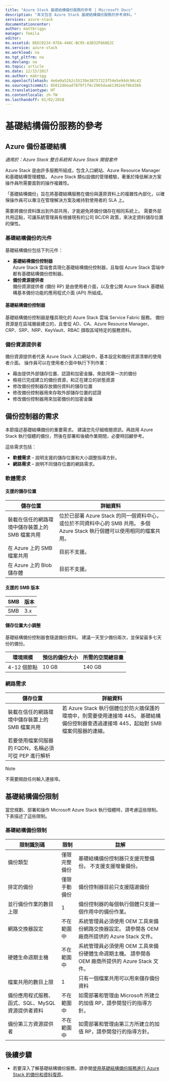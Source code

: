```yaml
---
title: "Azure Stack 基礎結構備份服務的參考 | Microsoft Docs"
description: "本文包含 Azure Stack 基礎結構備份服務的參考資料。"
services: azure-stack
documentationcenter: 
author: mattbriggs
manager: femila
editor: 
ms.assetid: D6EC0224-97EA-446C-BC95-A3D32F668E2C
ms.service: azure-stack
ms.workload: na
ms.tgt_pltfrm: na
ms.devlang: na
ms.topic: article
ms.date: 12/15/2017
ms.author: mabrigg
ms.openlocfilehash: 4e6e0a52b2c55239e38757223f54e5e94dc98c42
ms.sourcegitcommit: 85012dbead7879f1f6c2965daa61302eb78bd366
ms.translationtype: HT
ms.contentlocale: zh-TW
ms.lasthandoff: 01/02/2018
---
```

# <a name="infrastructure-backup-service-reference"></a>基礎結構備份服務的參考

## <a name="azure-backup-infrastructure"></a>Azure 備份基礎結構

*適用於：Azure Stack 整合系統和 Azure Stack 開發套件*

Azure Stack 是由許多服務所組成，包含入口網站、Azure Resource Manager 和基礎結構管理體驗。 Azure Stack 類似設備的管理體驗，著重於降低解決方案操作員所需要面對的操作複雜性。

「基礎結構備份」旨在將基礎結構服務在備份與還原資料上的複雜性內部化，以確保操作員可以專注在管理解決方案及維持對使用者的 SLA 上。

需要將備份資料匯出到外部共用，才能避免將備份儲存在相同系統上。 需要外部共用這點，可讓系統管理員有根據現有的公司 BC/DR 政策，來決定資料儲存位置的彈性。 

### <a name="infrastructure-backup-components"></a>基礎結構備份的元件

基礎結構備份包括下列元件：

 - **基礎結構備份控制器**  
 Azure Stack 雲端會具現化基礎結構備份控制器，且每個 Azure Stack 雲端中都有基礎結構備份控制器。
 - **備份資源提供者**  
 備份資源提供者 (備份 RP) 是由使用者介面，以及會公開 Azure Stack 基礎結構基本備份功能的應用程式介面 (API) 所組成。

#### <a name="infrastructure-backup-controller"></a>基礎結構備份控制器

基礎結構備份控制器是種具現化的 Azure Stack 雲端 Service Fabric 服務。 備份資源是在區域層級建立的，且會從 AD、CA、Azure Resource Manager、CRP、SRP、NRP、KeyVault、RBAC 擷取區域特定的服務資料。 

### <a name="backup-resource-provider"></a>備份資源提供者

備份資源提供者代表 Azure Stack 入口網站中，基本設定和備份資源清單的使用者介面。 操作員可以在使用者介面中執行下列作業：

 - 藉由提供外部儲存位置、認證和加密金鑰，來啟用第一次的備份
 - 檢視已完成建立的備份資源，和正在建立的狀態資源
 - 修改備份控制器存放備份資料的儲存位置
 - 修改備份控制器用來存取外部儲存位置的認證
 - 修改備份控制器用來加密備份的加密金鑰 


## <a name="backup-controller-requirements"></a>備份控制器的需求

本節描述基礎結構備份的重要需求。 建議您先仔細檢閱資訊，再啟用 Azure Stack 執行個體的備份，然後在部署和後續作業期間，必要時回顧參考。

這些需求包括：

  - **軟體需求** – 說明支援的儲存位置和大小調整指導方針。 
  - **網路需求** – 說明不同儲存位置的網路需求。  

### <a name="software-requirements"></a>軟體需求

#### <a name="supported-storage-locations"></a>支援的儲存位置

| 儲存位置                                                                 | 詳細資料                                                                                                                                                  |
|----------------------------------------------------------------------------------|----------------------------------------------------------------------------------------------------------------------------------------------------------|
| 裝載在信任的網路環境中儲存裝置上的 SMB 檔案共用 | 位於已部署 Azure Stack 的同一個資料中心，或位於不同資料中心的 SMB 共用。 多個 Azure Stack 執行個體可以使用相同的檔案共用。 |
| 在 Azure 上的 SMB 檔案共用                                                          | 目前不支援。                                                                                                                                 |
| 在 Azure 上的 Blob 儲存體                                                            | 目前不支援。                                                                                                                                 |

#### <a name="supported-smb-versions"></a>支援的 SMB 版本

| SMB | 版本 |
|-----|---------|
| SMB | 3.x     |

#### <a name="storage-location-sizing"></a>儲存位置大小調整 

基礎結構備份控制器會隨選備份資料。 建議一天至少備份兩次，並保留最多七天份的備份。 

| 環境規模 | 預估的備份大小 | 所需的空間總容量 |
|-------------------|--------------------------|--------------------------------|
| 4-12 個節點        | 10 GB                     | 140 GB                          |

### <a name="network-requirements"></a>網路需求
| 儲存位置                                                                 | 詳細資料                                                                                                                                                                                 |
|----------------------------------------------------------------------------------|-----------------------------------------------------------------------------------------------------------------------------------------------------------------------------------------|
| 裝載在信任的網路環境中儲存裝置上的 SMB 檔案共用 | 若 Azure Stack 執行個體位於防火牆保護的環境中，則需要使用連接埠 445。 基礎結構備份控制器會透過連接埠 445，起始對 SMB 檔案伺服器的連線。 |
| 若要使用檔案伺服器的 FQDN，名稱必須可從 PEP 進行解析             |                                                                                                                                                                                         |

> [!Note]  
> 不需要開啟任何輸入連接埠。


## <a name="infrastructure-backup-limits"></a>基礎結構備份限制

當您規劃、部署和操作 Microsoft Azure Stack 執行個體時，請考慮這些限制。 下表描述了這些限制。

### <a name="infrastructure-backup-limits"></a>基礎結構備份限制
| 限制識別碼                                                 | 限制        | 註解                                                                                                                                    |
|------------------------------------------------------------------|--------------|---------------------------------------------------------------------------------------------------------------------------------------------|
| 備份類型                                                      | 僅限完整備份    | 基礎結構備份控制器只支援完整備份。 不支援支援增量備份。                                          |
| 排定的備份                                                | 僅限手動備份  | 備份控制器目前只支援隨選備份                                                                                 |
| 並行備份作業的數目上限                                   | 1            | 備份控制器的每個執行個體只支援一個作用中的備份作業。                                                                  |
| 網路交換器設定                                     | 不在範圍中 | 系統管理員必須使用 OEM 工具來備份網路交換器設定。 請參閱各 OEM 廠商所提供的 Azure Stack 文件。 |
| 硬體生命週期主機                                          | 不在範圍中 | 系統管理員必須使用 OEM 工具來備份硬體生命週期主機。 請參閱各 OEM 廠商所提供的 Azure Stack 文件。      |
| 檔案共用的數目上限                                    | 1            | 只有一個檔案共用可以用來儲存備份資料                                                                                        |
| 備份應用程式服務、函式、SQL、MySQL 資源提供者資料 | 不在範圍中 | 如需部署和管理由 Microsoft 所建立的加值 RP，請參閱發行的指導方針。                                                  |
| 備份第三方資源提供者                              | 不在範圍中 | 如需部署和管理由第三方所建立的加值 RP，請參閱發行的指導方針。                                          |

## <a name="next-steps"></a>後續步驟

 - 若要深入了解基礎結構備份服務，請參閱[使用基礎結構備份服務進行 Azure Stack 的備份和資料復原](azure-stack-backup-infrastructure-backup.md)。